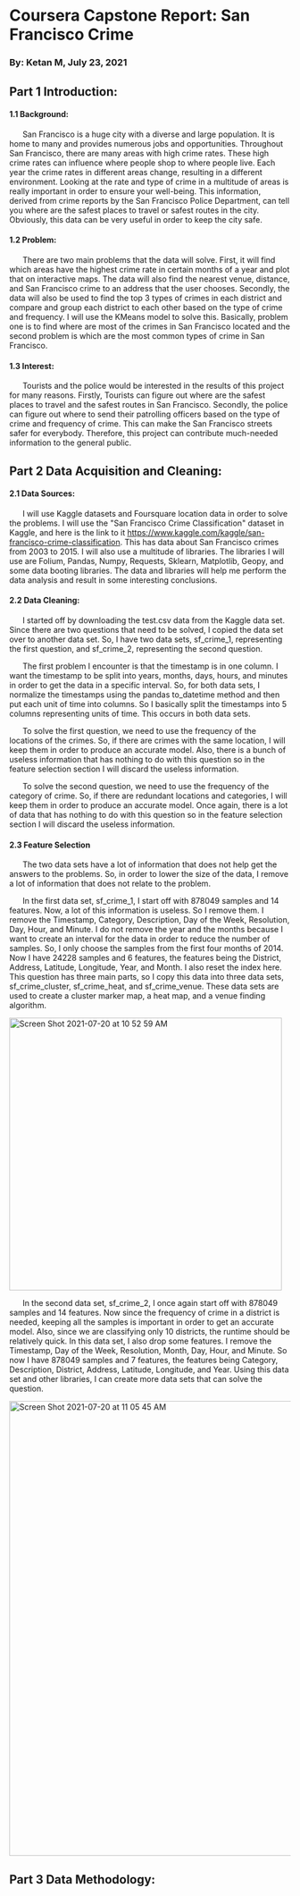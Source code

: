 # Coursera Capstone Report: San Francisco Crime 
### By: Ketan M, July 23, 2021

## Part 1 Introduction:

#### 1.1 Background:
&nbsp;&nbsp;&nbsp;&nbsp;&nbsp;&nbsp;San Francisco is a huge city with a diverse and large population. It is home to many and provides numerous jobs and opportunities. Throughout San Francisco, there are many areas with high crime rates. These high crime rates can influence where people shop to where people live. Each year the crime rates in different areas change, resulting in a different environment. Looking at the rate and type of crime in a multitude of areas is really important in order to ensure your well-being. This information, derived from crime reports by the San Francisco Police Department, can tell you where are the safest places to travel or safest routes in the city. Obviously, this data can be very useful in order to keep the city safe. 

#### 1.2 Problem:
&nbsp;&nbsp;&nbsp;&nbsp;&nbsp;&nbsp;There are two main problems that the data will solve. First, it will find which areas have the highest crime rate in certain months of a year and plot that on interactive maps. The data will also find the nearest venue, distance, and San Francisco crime to an address that the user chooses. Secondly, the data will also be used to find the top 3 types of crimes in each district and compare and group each district to each other based on the type of crime and frequency. I will use the KMeans model to solve this. Basically, problem one is to find where are most of the crimes in San Francisco located and the second problem is which are the most common types of crime in San Francisco. 

#### 1.3 Interest:
&nbsp;&nbsp;&nbsp;&nbsp;&nbsp;&nbsp;Tourists and the police would be interested in the results of this project for many reasons. Firstly, Tourists can figure out where are the safest places to travel and the safest routes in San Francisco. Secondly, the police can figure out where to send their patrolling officers based on the type of crime and frequency of crime. This can make the San Francisco streets safer for everybody. Therefore, this project can contribute much-needed information to the general public.

## Part 2 Data Acquisition and Cleaning:

#### 2.1 Data Sources:
&nbsp;&nbsp;&nbsp;&nbsp;&nbsp;&nbsp;I will use Kaggle datasets and Foursquare location data in order to solve the problems. I will use the "San Francisco Crime Classification" dataset in Kaggle, and here is the link to it https://www.kaggle.com/kaggle/san-francisco-crime-classification. This has data about San Francisco crimes from 2003 to 2015. I will also use a multitude of libraries. The libraries I will use are Folium, Pandas, Numpy, Requests, Sklearn, Matplotlib, Geopy, and some data booting libraries. The data and libraries will help me perform the data analysis and result in some interesting conclusions. 

#### 2.2 Data Cleaning: 
&nbsp;&nbsp;&nbsp;&nbsp;&nbsp;&nbsp;I started off by downloading the test.csv data from the Kaggle data set. Since there are two questions that need to be solved, I copied the data set over to another data set. So, I have two data sets, sf_crime_1, representing the first question, and sf_crime_2, representing the second question.

&nbsp;&nbsp;&nbsp;&nbsp;&nbsp;&nbsp;The first problem I encounter is that the timestamp is in one column. I want the timestamp to be split into years, months, days, hours, and minutes in order to get the data in a specific interval. So, for both data sets, I normalize the timestamps using the pandas to_datetime method and then put each unit of time into columns. So I basically split the timestamps into 5 columns representing units of time. This occurs in both data sets. 

&nbsp;&nbsp;&nbsp;&nbsp;&nbsp;&nbsp;To solve the first question, we need to use the frequency of the locations of the crimes. So, if there are crimes with the same location, I will keep them in order to produce an accurate model. Also, there is a bunch of useless information that has nothing to do with this question so in the feature selection section I will discard the useless information. 

&nbsp;&nbsp;&nbsp;&nbsp;&nbsp;&nbsp;To solve the second question, we need to use the frequency of the category of crime. So, if there are redundant locations and categories, I will keep them in order to produce an accurate model. Once again, there is a lot of data that has nothing to do with this question so in the feature selection section I will discard the useless information. 

#### 2.3 Feature Selection
&nbsp;&nbsp;&nbsp;&nbsp;&nbsp;&nbsp;The two data sets have a lot of information that does not help get the answers to the problems. So, in order to lower the size of the data, I remove a lot of information that does not relate to the problem. 

&nbsp;&nbsp;&nbsp;&nbsp;&nbsp;&nbsp;In the first data set, sf_crime_1, I start off with 878049 samples and 14 features. Now, a lot of this information is useless. So I remove them. I remove the Timestamp, Category, Description, Day of the Week, Resolution, Day, Hour, and Minute. I do not remove the year and the months because I want to create an interval for the data in order to reduce the number of samples. So, I only choose the samples from the first four months of 2014. Now I have 24228 samples and 6 features, the features being the District, Address, Latitude, Longitude, Year, and Month. I also reset the index here. This question has three main parts, so I copy this data into three data sets, sf_crime_cluster, sf_crime_heat, and sf_crime_venue. These data sets are used to create a cluster marker map, a heat map, and a venue finding algorithm. 

<img width="488" alt="Screen Shot 2021-07-20 at 10 52 59 AM" src="https://user-images.githubusercontent.com/76541886/126372340-0b3afe90-8e75-4840-b84b-c8d4ad99010e.png">

&nbsp;&nbsp;&nbsp;&nbsp;&nbsp;&nbsp;In the second data set, sf_crime_2, I once again start off with 878049 samples and 14 features. Now since the frequency of crime in a district is needed, keeping all the samples is important in order to get an accurate model. Also, since we are classifying only 10 districts, the runtime should be relatively quick. In this data set, I also drop some features. I remove the Timestamp, Day of the Week, Resolution, Month, Day, Hour, and Minute. So now I have 878049 samples and 7 features, the features being Category, Description, District, Address, Latitude, Longitude, and Year. Using this data set and other libraries, I can create more data sets that can solve the question. 

<img width="814" alt="Screen Shot 2021-07-20 at 11 05 45 AM" src="https://user-images.githubusercontent.com/76541886/126373550-b715bb16-4bc4-4133-9e2d-f54ecb45aa3b.png">

## Part 3 Data Methodology:

####
